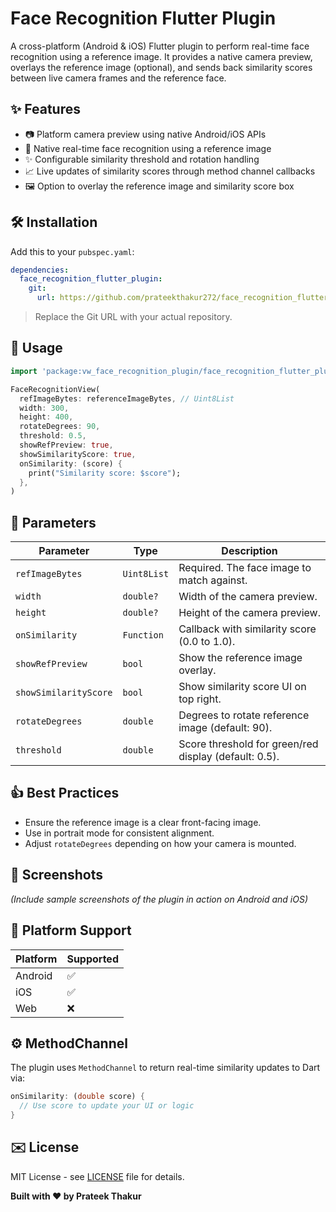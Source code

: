 # Face Recognition Flutter Plugin

A cross-platform (Android & iOS) Flutter plugin to perform real-time face recognition using a reference image. It provides a native camera preview, overlays the reference image (optional), and sends back similarity scores between live camera frames and the reference face.


## ✨ Features

* 📷 Platform camera preview using native Android/iOS APIs
* 🧠 Native real-time face recognition using a reference image
* ✨ Configurable similarity threshold and rotation handling
* 📈 Live updates of similarity scores through method channel callbacks
* 🖼️ Option to overlay the reference image and similarity score box




## 🛠️ Installation

Add this to your `pubspec.yaml`:

```yaml
dependencies:
  face_recognition_flutter_plugin:
    git:
      url: https://github.com/prateekthakur272/face_recognition_flutter_plugin.git
```

> Replace the Git URL with your actual repository.




## 🚀 Usage

```dart
import 'package:vw_face_recognition_plugin/face_recognition_flutter_plugin.dart';

FaceRecognitionView(
  refImageBytes: referenceImageBytes, // Uint8List
  width: 300,
  height: 400,
  rotateDegrees: 90,
  threshold: 0.5,
  showRefPreview: true,
  showSimilarityScore: true,
  onSimilarity: (score) {
    print("Similarity score: $score");
  },
)
```




## 📄 Parameters

| Parameter             | Type        | Description                                           |
| --------------------- | ----------- | ----------------------------------------------------- |
| `refImageBytes`       | `Uint8List` | Required. The face image to match against.            |
| `width`               | `double?`   | Width of the camera preview.                          |
| `height`              | `double?`   | Height of the camera preview.                         |
| `onSimilarity`        | `Function`  | Callback with similarity score (0.0 to 1.0).          |
| `showRefPreview`      | `bool`      | Show the reference image overlay.                     |
| `showSimilarityScore` | `bool`      | Show similarity score UI on top right.                |
| `rotateDegrees`       | `double`    | Degrees to rotate reference image (default: 90).      |
| `threshold`           | `double`    | Score threshold for green/red display (default: 0.5). |




## 👍 Best Practices

* Ensure the reference image is a clear front-facing image.
* Use in portrait mode for consistent alignment.
* Adjust `rotateDegrees` depending on how your camera is mounted.




## 🎨 Screenshots

*(Include sample screenshots of the plugin in action on Android and iOS)*




## 🚧 Platform Support

| Platform | Supported |
| -------- | --------- |
| Android  | ✅         |
| iOS      | ✅         |
| Web      | ❌         |




## ⚙️ MethodChannel

The plugin uses `MethodChannel` to return real-time similarity updates to Dart via:

```dart
onSimilarity: (double score) {
  // Use score to update your UI or logic
}
```


## ✉️ License

MIT License - see [LICENSE](LICENSE) file for details.

**Built with ❤️ by Prateek Thakur**
